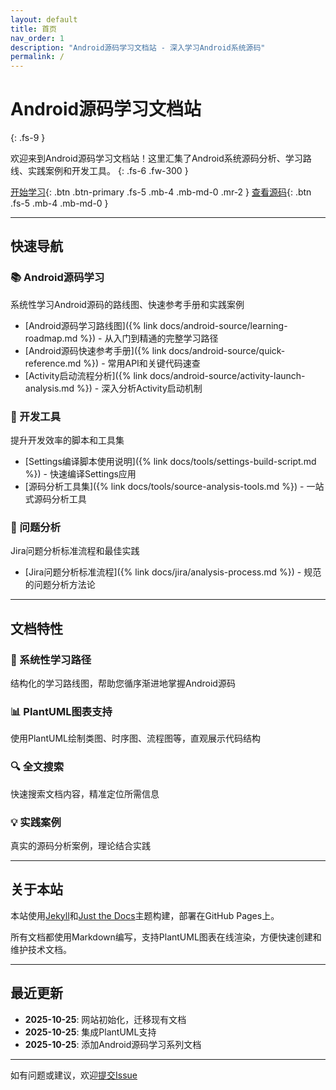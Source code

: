```yaml
---
layout: default
title: 首页
nav_order: 1
description: "Android源码学习文档站 - 深入学习Android系统源码"
permalink: /
---
```


# Android源码学习文档站
{: .fs-9 }

欢迎来到Android源码学习文档站！这里汇集了Android系统源码分析、学习路线、实践案例和开发工具。
{: .fs-6 .fw-300 }

[开始学习](#快速导航){: .btn .btn-primary .fs-5 .mb-4 .mb-md-0 .mr-2 }
[查看源码](https://github.com/your-username/your-repo){: .btn .fs-5 .mb-4 .mb-md-0 }

---

## 快速导航

<div class="code-example" markdown="1">

### 📚 Android源码学习

系统性学习Android源码的路线图、快速参考手册和实践案例

- [Android源码学习路线图]({% link docs/android-source/learning-roadmap.md %}) - 从入门到精通的完整学习路径
- [Android源码快速参考手册]({% link docs/android-source/quick-reference.md %}) - 常用API和关键代码速查
- [Activity启动流程分析]({% link docs/android-source/activity-launch-analysis.md %}) - 深入分析Activity启动机制

### 🔧 开发工具

提升开发效率的脚本和工具集

- [Settings编译脚本使用说明]({% link docs/tools/settings-build-script.md %}) - 快速编译Settings应用
- [源码分析工具集]({% link docs/tools/source-analysis-tools.md %}) - 一站式源码分析工具

### 🐛 问题分析

Jira问题分析标准流程和最佳实践

- [Jira问题分析标准流程]({% link docs/jira/analysis-process.md %}) - 规范的问题分析方法论

</div>

---

## 文档特性

### 🎯 系统性学习路径
结构化的学习路线图，帮助您循序渐进地掌握Android源码

### 📊 PlantUML图表支持
使用PlantUML绘制类图、时序图、流程图等，直观展示代码结构

### 🔍 全文搜索
快速搜索文档内容，精准定位所需信息

### 💡 实践案例
真实的源码分析案例，理论结合实践

---

## 关于本站

本站使用[Jekyll](https://jekyllrb.com/)和[Just the Docs](https://just-the-docs.github.io/just-the-docs/)主题构建，部署在GitHub Pages上。

所有文档都使用Markdown编写，支持PlantUML图表在线渲染，方便快速创建和维护技术文档。

---

## 最近更新

- **2025-10-25**: 网站初始化，迁移现有文档
- **2025-10-25**: 集成PlantUML支持
- **2025-10-25**: 添加Android源码学习系列文档

---

<div class="text-center mt-4">
  <p class="text-grey-dk-000">
    如有问题或建议，欢迎<a href="https://github.com/your-username/your-repo/issues">提交Issue</a>
  </p>
</div>


